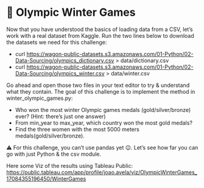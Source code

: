 # 🏅 Olympic Winter Games

Now that you have understood the basics of loading data from a CSV, let’s work with a real dataset from Kaggle. Run the two lines below to download the datasets we need for this challenge:

- curl https://wagon-public-datasets.s3.amazonaws.com/01-Python/02-Data-Sourcing/olympics_dictionary.csv > data/dictionary.csv
- curl https://wagon-public-datasets.s3.amazonaws.com/01-Python/02-Data-Sourcing/olympics_winter.csv > data/winter.csv

Go ahead and open those two files in your text editor to try & understand what they contain. The goal of this challenge is to implement the method in winter_olympic_games.py:

- Who won the most winter Olympic games medals (gold/silver/bronze) ever? (Hint: there’s just one answer)
- From min_year to max_year, which country won the most gold medals?
- Find the three women with the most 5000 meters medals(gold/silver/bronze).

⚠️ For this challenge, you can’t use pandas yet 😉. Let’s see how far you can go with just Python & the csv module.

Here some Viz of the results using Tableau Public:
https://public.tableau.com/app/profile/joao.avela/viz/OlympicWinterGames_17084355196450/WinterGames
